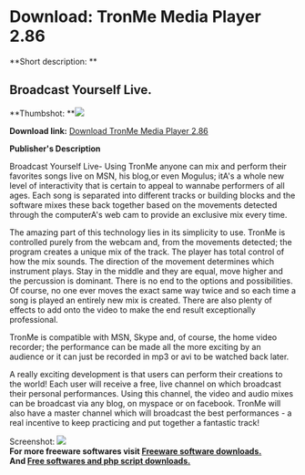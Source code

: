 # Download: TronMe Media Player 2.86

**Short description: **

## Broadcast Yourself Live.

  
**Thumbshot: **![](http://www.freewarefiles.com/screenshot/tronmemediaplyr_md.jpg)   
  
**Download link:** [Download TronMe Media Player 2.86](http://freesoftwares.boysofts.com/TronMe-Media-Player_program_44276.html)  
  

**Publisher's Description**  
  

Broadcast Yourself Live- Using TronMe anyone can mix and perform their
favorites songs live on MSN, his blog,or even Mogulus; itA's a whole new level
of interactivity that is certain to appeal to wannabe performers of all ages.
Each song is separated into different tracks or building blocks and the
software mixes these back together based on the movements detected through the
computerA's web cam to provide an exclusive mix every time.

The amazing part of this technology lies in its simplicity to use. TronMe is
controlled purely from the webcam and, from the movements detected; the
program creates a unique mix of the track. The player has total control of how
the mix sounds. The direction of the movement determines which instrument
plays. Stay in the middle and they are equal, move higher and the percussion
is dominant. There is no end to the options and possibilities. Of course, no
one ever moves the exact same way twice and so each time a song is played an
entirely new mix is created. There are also plenty of effects to add onto the
video to make the end result exceptionally professional.

TronMe is compatible with MSN, Skype and, of course, the home video recorder;
the performance can be made all the more exciting by an audience or it can
just be recorded in mp3 or avi to be watched back later.

A really exciting development is that users can perform their creations to the
world! Each user will receive a free, live channel on which broadcast their
personal performances. Using this channel, the video and audio mixes can be
broadcast via any blog, on myspace or on facebook. TronMe will also have a
master channel which will broadcast the best performances - a real incentive
to keep practicing and put together a fantastic track!

  
  
Screenshot: ![](http://www.freewarefiles.com/screenshot/tronmemediaplyr.jpg)  
**For more freeware softwares visit [Freeware software downloads.](http://freesoftwares.boysofts.com/)**   
**And [Free softwares and php script downloads.](http://www.boysofts.com/)**

